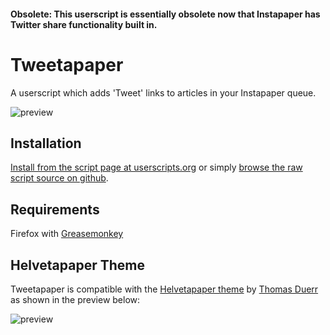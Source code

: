 #### Obsolete: This userscript is essentially obsolete now that Instapaper has Twitter share functionality built in.

Tweetapaper
===========
A userscript which adds 'Tweet' links to articles in your Instapaper queue.

![preview](https://github.com/jasonkarns/userscripts/raw/master/tweetapaper/preview.png)

Installation
------------
[Install from the script page at userscripts.org](http://userscripts.org/scripts/show/93786) or simply [browse the raw script source on github](https://github.com/jasonkarns/userscripts/raw/master/tweetapaper/tweetapaper.user.js).

Requirements
------------
Firefox with [Greasemonkey](https://addons.mozilla.org/en-US/firefox/addon/748)

Helvetapaper Theme
------------------
Tweetapaper is compatible with the [Helvetapaper theme](http://helvetapaper.thomd.net/) by [Thomas Duerr](http://thomd.net/) as shown in the preview below:

![preview](https://github.com/jasonkarns/userscripts/raw/master/tweetapaper/preview-helvetareader.jpg)
